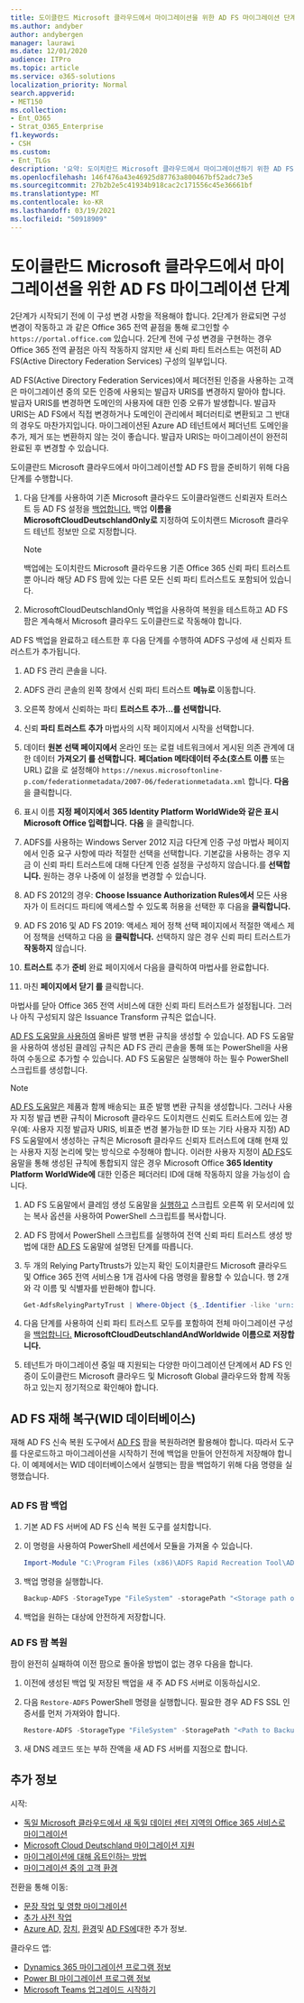 ```yaml
---
title: 도이클란드 Microsoft 클라우드에서 마이그레이션을 위한 AD FS 마이그레이션 단계
ms.author: andyber
author: andybergen
manager: laurawi
ms.date: 12/01/2020
audience: ITPro
ms.topic: article
ms.service: o365-solutions
localization_priority: Normal
search.appverid:
- MET150
ms.collection:
- Ent_O365
- Strat_O365_Enterprise
f1.keywords:
- CSH
ms.custom:
- Ent_TLGs
description: '요약: 도이치란드 Microsoft 클라우드에서 마이그레이션하기 위한 AD FS(Active Directory Federation Services) 마이그레이션 단계입니다.'
ms.openlocfilehash: 146f476a43e46925d87763a800467bf52adc73e5
ms.sourcegitcommit: 27b2b2e5c41934b918cac2c171556c45e36661bf
ms.translationtype: MT
ms.contentlocale: ko-KR
ms.lasthandoff: 03/19/2021
ms.locfileid: "50918909"
---
```

# <a name="ad-fs-migration-steps-for-the-migration-from-microsoft-cloud-deutschland"></a>도이클란드 Microsoft 클라우드에서 마이그레이션을 위한 AD FS 마이그레이션 단계

2단계가 시작되기 전에 이 구성 변경 사항을 적용해야 합니다.
2단계가 완료되면 구성 변경이 작동하고 과 같은 Office 365 전역 끝점을 통해 로그인할 수 `https://portal.office.com` 있습니다. 2단계 전에 구성 변경을 구현하는 경우 Office 365 전역  끝점은 아직 작동하지 않지만 새 신뢰 파티 트러스트는 여전히 AD FS(Active Directory Federation Services) 구성의 일부입니다.

AD FS(Active Directory Federation Services)에서 페더전된 인증을 사용하는 고객은 마이그레이션 중의 모든 인증에 사용되는 발급자 URIS를 변경하지 말아야 합니다. 발급자 URIS를 변경하면 도메인의 사용자에 대한 인증 오류가 발생합니다. 발급자 URIS는 AD FS에서 직접 변경하거나 도메인이  관리에서  페더러티로 변환되고 그 반대의 경우도 마찬가지입니다. 마이그레이션된 Azure AD 테넌트에서 페더넌트 도메인을 추가, 제거 또는 변환하지 않는 것이 좋습니다. 발급자 URIS는 마이그레이션이 완전히 완료된 후 변경할 수 있습니다.

도이클란드 Microsoft 클라우드에서 마이그레이션할 AD FS 팜을 준비하기 위해 다음 단계를 수행합니다.

1. 다음 단계를 사용하여 기존 Microsoft 클라우드 도이클라일랜드 신뢰권자 트러스트 등 AD FS 설정을 [백업합니다.](#backup) 백업 **이름을 MicrosoftCloudDeutschlandOnly로** 지정하여 도이치랜드 Microsoft 클라우드 테넌트 정보만 으로 지정합니다.

   > [!NOTE]
   > 백업에는 도이치란드 Microsoft 클라우드용 기존 Office 365 신뢰 파티 트러스트뿐 아니라 해당 AD FS 팜에 있는 다른 모든 신뢰 파티 트러스트도 포함되어 있습니다.

2. MicrosoftCloudDeutschlandOnly 백업을 사용하여 복원을 테스트하고 AD FS 팜은 계속해서 Microsoft 클라우드 도이클란드로 작동해야 합니다.

AD FS 백업을 완료하고 테스트한 후 다음 단계를 수행하여 ADFS 구성에 새 신뢰자 트러스트가 추가됩니다.

1. AD FS 관리 콘솔을 니다.

2. ADFS 관리 콘솔의 왼쪽 창에서 신뢰 파티 트러스트 **메뉴로** 이동합니다.

3. 오른쪽 창에서 신뢰하는 파티 **트러스트 추가...를 선택합니다.**

4. 신뢰 **파티 트러스트** **추가** 마법사의 시작 페이지에서 시작을 선택합니다.

5. 데이터 **원본 선택 페이지에서** 온라인 또는 로컬 네트워크에서 게시된 의존 관계에 대한 데이터 **가져오기 를 선택합니다.** **페더ation 메타데이터 주소(호스트 이름** 또는 URL) 값을 로 설정해야 `https://nexus.microsoftonline-p.com/federationmetadata/2007-06/federationmetadata.xml` 합니다. **다음** 을 클릭합니다.

6. 표시 이름 **지정 페이지에서** **365 Identity Platform WorldWide와 같은 표시 Microsoft Office 입력합니다.** **다음** 을 클릭합니다.

7. ADFS를 사용하는 Windows Server 2012 지금 다단계 인증 구성 마법사 페이지에서 인증 요구 사항에 따라 적절한 선택을 선택합니다. 기본값을 사용하는 경우 지금 이 신뢰 파티 트러스트에 대해 다단계 인증 설정을 구성하지 않습니다.를 **선택합니다.** 원하는 경우 나중에 이 설정을 변경할 수 있습니다.

8. AD FS 2012의 경우: **Choose Issuance Authorization Rules에서** 모든 사용자가 이 트러디드 파티에 액세스할 수 있도록 허용을 선택한 후 다음을 **클릭합니다.** 

8. AD FS 2016 및 AD FS 2019: 액세스 제어 정책 선택 페이지에서 적절한 액세스 제어 정책을 선택하고 다음 을 **클릭합니다.**  선택하지 않은 경우 신뢰 파티 트러스트가 **작동하지** 않습니다.

9. **트러스트** 추가 **준비** 완료 페이지에서 다음을 클릭하여 마법사를 완료합니다.

10. 마친 **페이지에서** **닫기 를** 클릭합니다.

마법사를 닫아 Office 365 전역 서비스에 대한 신뢰 파티 트러스트가 설정됩니다. 그러나 아직 구성되지 않은 Issuance Transform 규칙은 없습니다.

[AD FS 도움말을 사용하여](https://adfshelp.microsoft.com/AadTrustClaims/ClaimsGenerator) 올바른 발행 변환 규칙을 생성할 수 있습니다. AD FS 도움말을 사용하여 생성된 클레임 규칙은 AD FS 관리 콘솔을 통해 또는 PowerShell을 사용하여 수동으로 추가할 수 있습니다. AD FS 도움말은 실행해야 하는 필수 PowerShell 스크립트를 생성합니다.  

> [!NOTE]
> [AD FS 도움말은](https://adfshelp.microsoft.com/AadTrustClaims/ClaimsGenerator) 제품과 함께 배송되는 표준 발행 변환 규칙을 생성합니다. 그러나 사용자 지정 발급 변환 규칙이 Microsoft 클라우드 도이치랜드 신뢰도 트러스트에 있는 경우(예: 사용자 지정 발급자 URIS, 비표준 변경 불가능한 ID 또는 기타 사용자 지정) AD FS 도움말에서 생성하는 규칙은 Microsoft 클라우드 신뢰자 트러스트에 대해 현재 있는 사용자 지정 논리에 맞는 방식으로 수정해야 합니다. 이러한 사용자 지정이 [AD FS](https://adfshelp.microsoft.com/AadTrustClaims/ClaimsGenerator)도움말을 통해 생성된 규칙에 통합되지 않은 경우 Microsoft Office  **365 Identity Platform WorldWide에** 대한 인증은 페더러티 ID에 대해 작동하지 않을 가능성이 습니다.

1. AD  FS 도움말에서 클레임 생성 도움말을 [실행하고](https://adfshelp.microsoft.com/AadTrustClaims/ClaimsGenerator) 스크립트 오른쪽 위 모서리에 있는 복사 옵션을 사용하여 PowerShell 스크립트를 복사합니다. 

2. AD FS 팜에서 PowerShell 스크립트를 실행하여 전역 신뢰 파티 트러스트 생성 방법에 대한 [AD FS](https://adfshelp.microsoft.com/AadTrustClaims/ClaimsGenerator) 도움말에 설명된 단계를 따릅니다.

3. 두 개의 Relying PartyTtrusts가 있는지 확인 도이치클란드 Microsoft 클라우드 및 Office 365 전역 서비스용 1개 검사에 다음 명령을 활용할 수 있습니다. 행 2개와 각 이름 및 식별자를 반환해야 합니다.

   ```powershell
   Get-AdfsRelyingPartyTrust | Where-Object {$_.Identifier -like 'urn:federation:MicrosoftOnline*'} | Select-Object Name, Identifier
   ```

4. 다음 단계를 사용하여 신뢰 파티 트러스트 모두를 포함하여 전체 마이그레이션 구성을 [백업합니다.](#backup) **MicrosoftCloudDeutschlandAndWorldwide 이름으로 저장합니다.**

5. 테넌트가 마이그레이션 중일 때 지원되는 다양한 마이그레이션 단계에서 AD FS 인증이 도이클란드 Microsoft 클라우드 및 Microsoft Global 클라우드와 함께 작동하고 있는지 정기적으로 확인해야 합니다.


## <a name="ad-fs-disaster-recovery-wid-database"></a>AD FS 재해 복구(WID 데이터베이스)


재해 AD FS 신속 복원 도구에서 [AD FS](/windows-server/identity/ad-fs/operations/ad-fs-rapid-restore-tool) 팜을 복원하려면 활용해야 합니다. 따라서 도구를 다운로드하고 마이그레이션을 시작하기 전에 백업을 만들어 안전하게 저장해야 합니다. 이 예제에서는 WID 데이터베이스에서 실행되는 팜을 백업하기 위해 다음 명령을 실행했습니다.

<h2 id="backup"></h2>

### <a name="back-up-an-ad-fs-farm"></a>AD FS 팜 백업

1. 기본 AD FS 서버에 AD FS 신속 복원 도구를 설치합니다.

2. 이 명령을 사용하여 PowerShell 세션에서 모듈을 가져올 수 있습니다.

   ```powershell
   Import-Module "C:\Program Files (x86)\ADFS Rapid Recreation Tool\ADFSRapidRecreationTool.dll"
   ```

3. 백업 명령을 실행합니다.

   ```powershell
   Backup-ADFS -StorageType "FileSystem" -storagePath "<Storage path of backup>" -EncryptionPassword "<password>" -BackupComment "Restore Doku" -BackupDKM
   ```

4. 백업을 원하는 대상에 안전하게 저장합니다.


### <a name="restore-an-ad-fs-farm"></a>AD FS 팜 복원

팜이 완전히 실패하여 이전 팜으로 돌아올 방법이 없는 경우 다음을 합니다. 

1. 이전에 생성된 백업 및 저장된 백업을 새 주 AD FS 서버로 이동하십시오.

2. 다음 `Restore-ADFS` PowerShell 명령을 실행합니다. 필요한 경우 AD FS SSL 인증서를 먼저 가져와야 합니다.

   ```powershell
   Restore-ADFS -StorageType "FileSystem" -StoragePath "<Path to Backup>" -DecryptionPassword "<password>" -GroupServiceAccountIdentifier "<gMSA>" -DBConnectionString "WID" -RestoreDKM
   ```

3. 새 DNS 레코드 또는 부하 잔액을 새 AD FS 서버를 지점으로 합니다.


## <a name="more-information"></a>추가 정보

시작:

- [독일 Microsoft 클라우드에서 새 독일 데이터 센터 지역의 Office 365 서비스로 마이그레이션](ms-cloud-germany-transition.md)
- [Microsoft Cloud Deutschland 마이그레이션 지원](https://aka.ms/germanymigrateassist)
- [마이그레이션에 대해 옵트인하는 방법](ms-cloud-germany-migration-opt-in.md)
- [마이그레이션 중의 고객 환경](ms-cloud-germany-transition-experience.md)

전환을 통해 이동:

- [문장 작업 및 영향 마이그레이션](ms-cloud-germany-transition-phases.md)
- [추가 사전 작업](ms-cloud-germany-transition-add-pre-work.md)
- [Azure AD,](ms-cloud-germany-transition-azure-ad.md) [장치,](ms-cloud-germany-transition-add-devices.md) [환경](ms-cloud-germany-transition-add-experience.md)및 [AD FS에](ms-cloud-germany-transition-add-adfs.md)대한 추가 정보.

클라우드 앱:

- [Dynamics 365 마이그레이션 프로그램 정보](/dynamics365/get-started/migrate-data-german-region)
- [Power BI 마이그레이션 프로그램 정보](/power-bi/admin/service-admin-migrate-data-germany)
- [Microsoft Teams 업그레이드 시작하기](/microsoftteams/upgrade-start-here)